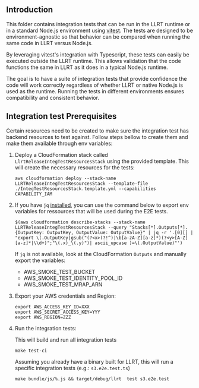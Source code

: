 ## Introduction

This folder contains integration tests that can be run in the LLRT runtime or in a standard Node.js environment using [vitest](https://vitest.dev/). The tests are designed to be environment-agnostic so that behavior can be compared when running the same code in LLRT versus Node.js.

By leveraging vitest's integration with Typescript, these tests can easily be executed outside the LLRT runtime. This allows validation that the code functions the same in LLRT as it does in a typical Node.js runtime.

The goal is to have a suite of integration tests that provide confidence the code will work correctly regardless of whether LLRT or native Node.js is used as the runtime. Running the tests in different environments ensures compatibility and consistent behavior.

## Integration test Prerequisites

Certain resources need to be created to make sure the integration test has backend resources to test against. Follow steps bellow to create them and make them available through env variables:

1. Deploy a CloudFormation stack called `LlrtReleaseIntegTestResourcesStack` using the provided template. This will create the necessary resources for the tests:

   ```shell
   aws cloudformation deploy --stack-name LLRTReleaseIntegTestResourcesStack --template-file ./IntegTestResourcesStack.template.yml --capabilities CAPABILITY_IAM
   ```

2. If you have `jq` [installed](https://jqlang.github.io/jq/), you can use the command below to export env variables for ressources that will be used during the E2E tests.

   ```shell
   $(aws cloudformation describe-stacks --stack-name LLRTReleaseIntegTestResourcesStack --query "Stacks[*].Outputs[*].{OutputKey: OutputKey, OutputValue: OutputValue}" | jq -r '.[0][] | "export \(.OutputKey|gsub("(?<x>(?!^)|\b[a-zA-Z][a-z]*)(?<y>[A-Z][a-z]*|\\d+)";"\(.x)_\(.y)")| ascii_upcase )=\(.OutputValue)"')
   ```

   If `jq` is not available, look at the CloudFormation `Outputs` and manually export the variables:

   - AWS_SMOKE_TEST_BUCKET
   - AWS_SMOKE_TEST_IDENTITY_POOL_ID
   - AWS_SMOKE_TEST_MRAP_ARN

3. Export your AWS credentials and Region:

   ```shell
   export AWS_ACCESS_KEY_ID=XXX
   export AWS_SECRET_ACCESS_KEY=YYY
   export AWS_REGION=ZZZ
   ```

4. Run the integration tests:

   This will build and run all integration tests

   ```shell
   make test-ci
   ```

   Assuming you already have a binary built for LLRT, this will run a specific integration tests (e.g.: `s3.e2e.test.ts`)

   ```shell
   make bundle/js/%.js && target/debug/llrt  test s3.e2e.test
   ```
